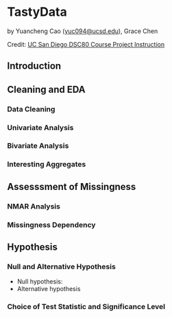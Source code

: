 # TastyData

by Yuancheng Cao (yuc094@ucsd.edu), Grace Chen

Credit: [UC San Diego DSC80 Course Project Instruction](https://dsc80.com/project3/recipes-and-ratings/)

## Introduction


## Cleaning and EDA

### Data Cleaning


### Univariate Analysis


### Bivariate Analysis


### Interesting Aggregates



## Assesssment of Missingness

### NMAR Analysis


### Missingness Dependency


## Hypothesis
### Null and Alternative Hypothesis
- Null hypothesis:
- Alternative hypothesis

### Choice of Test Statistic and Significance Level

